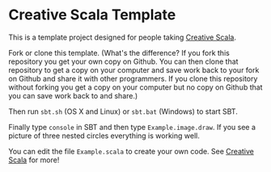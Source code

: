 # Creative Scala Template 

This is a template project designed for people taking [Creative Scala][creative-scala].

Fork or clone this template. (What's the difference? If you fork this repository you get your own copy on Github. You can then clone that repository to get a copy on your computer and save work back to your fork on Github and share it with other programmers. If you clone this repository without forking you get a copy on your computer but no copy on Github that you can save work back to and share.)

Then run `sbt.sh` (OS X and Linux) or `sbt.bat` (Windows) to start SBT.

Finally type `console` in SBT and then type `Example.image.draw`. If you see a picture of three nested circles everything is working well.

You can edit the file `Example.scala` to create your own code. See [Creative Scala][creative-scala] for more!

[creative-scala]: http://underscore.io/training/courses/creative-scala/ 
